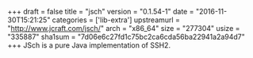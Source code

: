 +++
draft = false
title = "jsch"
version = "0.1.54-1"
date = "2016-11-30T15:21:25"
categories = ['lib-extra']
upstreamurl = "http://www.jcraft.com/jsch/"
arch = "x86_64"
size = "277304"
usize = "335887"
sha1sum = "7d06e6c27fd1c75bc2ca6cda56ba22941a2a94d7"
+++
JSch is a pure Java implementation of SSH2.